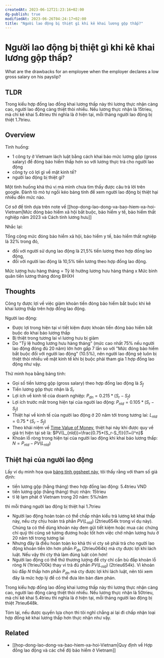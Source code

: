 ```yaml
---
createdAt: 2023-06-12T21:23:16+02:00
dg-publish: true
modifiedAt: 2023-06-26T04:24:17+02:00
title: "Người lao động bị thiệt gì khi kê khai lương gộp thấp?"
---
```

# Người lao động bị thiệt gì khi kê khai lương gộp thấp?

What are the drawbacks for an employee when the employer declares a low gross salary on his payslip?

## TLDR

Trong kiểu hợp đồng lao đồng khai lương thấp này thì lương thực nhận càng cao, người lao động càng thiệt thòi nhiều. Nếu lương thực nhận là 15trieu, mà chỉ kê khai 5.4trieu thì nghĩa là ở hiện tại, mỗi tháng người lao động bị thiệt 1.7trieu.

## Overview

Tình huống:
- 1 công ty ở Vietnam lách luật bằng cách khai báo mức lương gộp (gross salary) để đóng báo hiểm thấp hơn so với lương thực trả cho người lao động
- công ty có lợi gì về mặt kinh tế?
- người lao động bị thiệt gì?

Một tình huống khá thú vị mà mình chưa tìm thấy được câu trả lời trên google. Đành tò mò tự ngồi kéo bảng tính để xem người lao động bị thiệt hại nhiều đến mức nào.

Cơ sở để tính dựa trên note về [[hop-dong-lao-dong-va-bao-hiem-xa-hoi-Vietnam|Mức đóng bảo hiểm xã hội bắt buộc, bảo hiểm y tế, bảo hiểm thất nghiệp năm 2023 và Cách tính lương hưu]]

Nhắc lại:

Tổng cộng mức đóng bảo hiểm xã hội, bảo hiểm y tế, bảo hiểm thất nghiệp là 32% trong đó,
- đối với người sử dụng lao động là 21,5% tiền lương theo hợp đồng lao động,
- đối với người lao động là 10,5% tiền lương theo hợp đồng lao động.

Mức lương hưu hàng tháng = Tỷ lệ hưởng lương hưu hàng tháng x Mức bình quân tiền lương tháng đóng BHXH

## Thoughts

Công ty được lợi về việc giảm khoản tiền đóng bảo hiểm bắt buộc khi kê khai lương thấp trên hợp đồng lao động.

Người lao động:
- Được lợi trong hiện tại vì tiết kiệm được khoản tiền đóng bảo hiểm bắt buộc do khai báo lương thấp
- Bị thiệt trong tương lai vì lương hưu bị giảm
- Do "Tỷ lệ hưởng lương hưu hàng tháng" (mức cao nhất 75% nếu người lao động đóng đủ 20 năm) lớn hơn gấp 7 lần so với "Mức đóng bảo hiểm bắt buộc đối với người lao động" (10.5%), nên người lao động sẽ luôn bị thiệt thòi nhiều về mặt kinh tế khi bị buộc phải tham gia 1 hợp đồng lao động như vậy.

Thử minh họa bằng bảng tính:
- Gọi số tiền lương gộp (gross salary) theo hợp đồng lao động là $S_f$
- Tiền lương gộp thực nhận là $S_r$
- Lợi ích về kinh tế của doanh nghiệp: $P_{dn}=0.215*(S_r-S_f)$
- Lợi ích trước mắt trong hiện tại của người lao động: $P_{nld}=0.105*(S_r-S_f)$
- Thiệt hại về kinh tế của người lao động ở 20 năm tới trong tương lai: $L_{nld}=0.75*(S_r-S_f)$
- Theo khái niệm về [Time Value of Money](https://www.investopedia.com/articles/03/082703.asp), thiệt hại này khi được quy về giá trị hiện tại sẽ là:  $PV(L_{nld})=\frac{0.75*(S_r-S_f)}{(1+i)^n}$
- Khoản lỗ ròng trong hiện tại của người lao động khi khai báo lương thấp: $N=P_{nld}-PV(L_{nld})$

## Thiệt hại của người lao động

Lấy ví dụ minh họa qua [bảng tính ggsheet này](https://docs.google.com/spreadsheets/d/1AtmwFi4dduYkv-86zGM1xM5M1vq99eExq4ycAMinEMQ/edit?usp=sharing), tôi thấy rằng với tham số giả định:
- tiền lương gộp (hằng tháng) theo hợp đồng lao động: 5.4trieu VND
- tiền lương gộp (hằng tháng) thực nhận: 15trieu
- tỉ lệ lạm phát ở Vietnam trong 20 năm: 5%/năm

thì mỗi tháng người lao động bị thiệt hại 1.7trieu
- Người lao động hoàn toàn có thể chấp nhận kiểu trả lương kê khai thấp này, nếu cty chịu hoàn trả phần $PV(L_{nld})$ (2trieu654k trong ví dụ này). Chúng ta có thể dùng khoản này đem gửi tiết kiệm hoặc mua các chứng chỉ quỹ thì cũng sẽ tương đương hoặc tốt hơn việc chờ nhận lương hưu ở 20 năm tới trong tương lai
- Nhưng đây là điều hoàn toàn ko khả thi vì cty sẽ phải trả cho người lao động khoản tiền lớn hơn phần $P_{dn}$ (2trieu064k) mà cty được lợi khi lách luật. Nếu vậy thì cty thà làm đúng luật còn hơn!
- Người lao động có thể thử thương lượng để cty chỉ cần bù đắp khoản lỗ ròng $N$ (1trieu700k) thay vì trả đủ phần $PV(L_{nld})$ (2trieu654k). Vì khoản bù đắp $N$ thấp hơn phần $P_{dn}$ mà cty được lợi khi lách luật, nên tôi xem đây là mức hợp lý để có thể đưa lên bàn đàm phán.

Trong kiểu hợp đồng lao đồng khai lương thấp này thì lương thực nhận càng cao, người lao động càng thiệt thòi nhiều. Nếu lương thực nhận là 50trieu, mà chỉ kê khai 5.4trieu thì nghĩa là ở hiện tại, mỗi tháng người lao động bị thiệt 7trieu648k.

Tóm lại, nếu được quyền lựa chọn thì tôi nghĩ chẳng ai lại đi chấp nhận loại hợp đồng kê khai lương thấp hơn thực nhận như vậy.

## Related

- [[hop-dong-lao-dong-va-bao-hiem-xa-hoi-Vietnam|Quy định về Hợp đồng lao động và các chế độ bảo hiểm ở Vietnam]]